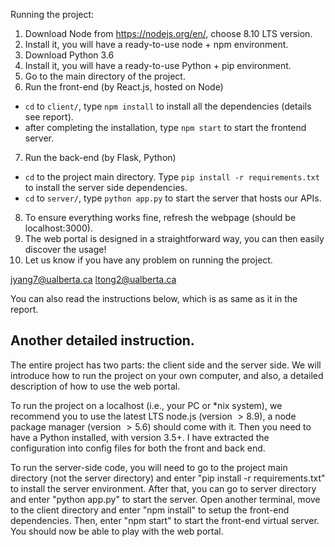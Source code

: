 Running the project:

1. Download Node from https://nodejs.org/en/, choose 8.10 LTS version.
2. Install it, you will have a ready-to-use node + npm environment.
3. Download Python 3.6
4. Install it, you will have a ready-to-use Python + pip environment.
5. Go to the main directory of the project.
6. Run the front-end (by React.js, hosted on Node)
  - `cd` to `client/`, type `npm install` to install all the dependencies (details see report).
  - after completing the installation, type `npm start` to start the frontend server.
7. Run the back-end (by Flask, Python)
  - `cd` to the project main directory. Type `pip install -r requirements.txt` to install the server side dependencies.
  - `cd` to `server/`, type `python app.py` to start the server that hosts our APIs.
8. To ensure everything works fine, refresh the webpage (should be localhost:3000).
9. The web portal is designed in a straightforward way, you can then easily discover the usage!
10. Let us know if you have any problem on running the project. 

jyang7@ualberta.ca
ltong2@ualberta.ca

You can also read the instructions below, which is as same as it in the report.

## Another detailed instruction.

The entire project has two parts: the client side and the server side. We will introduce how to run the project on your own computer, and also, a detailed description of how to use the web portal.

To run the project on a localhost (i.e., your PC or *nix system), we recommend you to use the latest LTS node.js (version $> 8.9$), a node package manager (version $> 5.6)$ should come with it. Then you need to have a Python installed, with version $3.5+$. I have extracted the configuration into config files for both the front and back end.

To run the server-side code, you will need to go to the project main directory (not the server directory) and enter "pip install -r requirements.txt" to install the server environment. After that, you can go to server directory and enter "python app.py" to start the server. Open another terminal, move to the client directory and enter "npm install" to setup the front-end dependencies. Then, enter "npm start" to start the front-end virtual server. You should now be able to play with the web portal.
